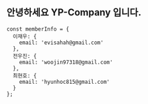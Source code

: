 ## 안녕하세요 YP-Company 입니다.

```
const memberInfo = {
  이재우: {
    email: 'evisahah@gmail.com'
  },
  전우진: {
    email: 'woojin97318@gmail.com'
  },
  최현호: {
    email: 'hyunhoc815@gmail.com'
  }
};
```
